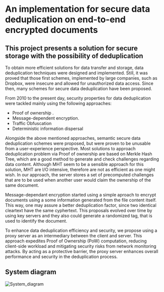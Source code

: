 # An implementation for secure data deduplication on end-to-end encrypted documents


## This project presents a solution for secure storage with the possibility of deduplication

To obtain more efficient solutions for data transfer and storage, data deduplication techniques were designed and implemented. Still, it was proved that those first schemes,
implemented by large companies, such as Dropbox, were
insecure and allowed for unauthorized data access. Since
then, many schemes for secure data deduplication have been
proposed.

From 2010 to the present day,
security properties for data deduplication were tackled mainly
using the following approaches:
- Proof of ownership .
- Message-dependent encryption.
- Traffic Obfuscation
- Deterministic information dispersal 

Alongside the above mentioned approaches, semantic secure
data deduplication schemes were proposed, but were
proven to be unusable from a user-experience perspective.
Most solutions to approach deduplication problem via Proof
of ownership are based on Merkle Hash Tree, which are
a good method to generate and check challenges regarding
data content. Although MHT seem to be a sensible approach
for this solution, MHT are I/O intensive, therefore are not as
efficient as one might wish. In our approach, the server stores a
set of precomputed challenges that are to be used when another
user would claim the ownership of the same document.

Message-dependant encryption started using a simple aproach to encrypt documents using a some information generated from the file content itself. This way, one may assure a
better deduplication factor, since two identical cleartext have
the same cyphertext. This proposals evolved over time by using
key servers and they also could generate a randomized tag, that
is used to identify the document.

To enhance data deduplication efficiency and security, we
propose using a proxy server as an intermediary between the
client and server. This approach expedites Proof of Ownership (PoW) computation, reducing client-side workload and
mitigating security risks from network monitoring attacks. By
acting as a protective barrier, the proxy server enhances overall
performance and security in the deduplication process.

## System diagram

![System_diagram](https://github.com/user-attachments/assets/80c746e7-0a36-4d3f-bf62-6eaae87b5038)